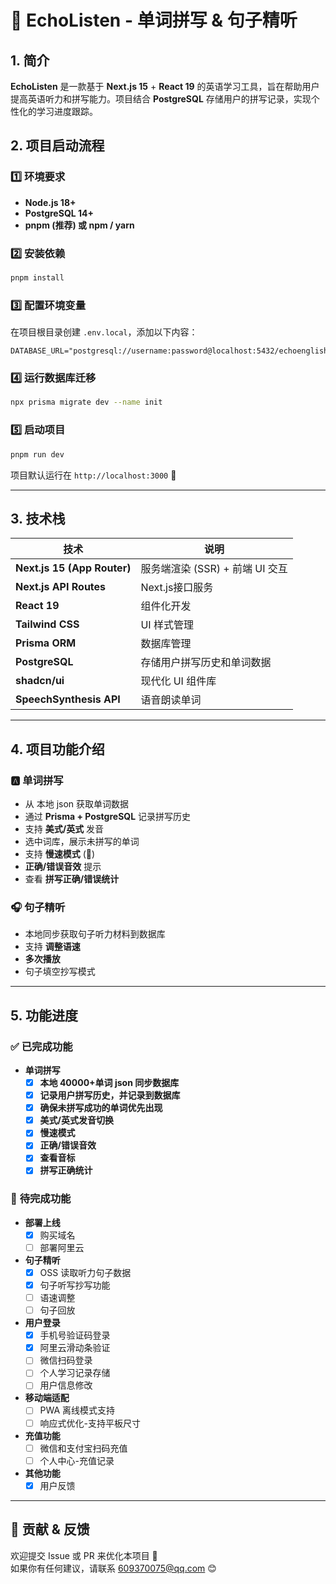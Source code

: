 # 📖 EchoListen - 单词拼写 & 句子精听

## 1. 简介

**EchoListen** 是一款基于 **Next.js 15** + **React 19** 的英语学习工具，旨在帮助用户提高英语听力和拼写能力。项目结合 **PostgreSQL** 存储用户的拼写记录，实现个性化的学习进度跟踪。

## 2. 项目启动流程

### **1️⃣ 环境要求**

- **Node.js 18+**
- **PostgreSQL 14+**
- **pnpm (推荐) 或 npm / yarn**

### **2️⃣ 安装依赖**

```bash
pnpm install
```

### **3️⃣ 配置环境变量**

在项目根目录创建 `.env.local`，添加以下内容：

```env
DATABASE_URL="postgresql://username:password@localhost:5432/echoenglish"
```

### **4️⃣ 运行数据库迁移**

```bash
npx prisma migrate dev --name init
```

### **5️⃣ 启动项目**

```bash
pnpm run dev
```

项目默认运行在 `http://localhost:3000` 🚀

---

## 3. 技术栈

| 技术                        | 说明                            |
| --------------------------- | -------------------------------|
| **Next.js 15 (App Router)** | 服务端渲染 (SSR) + 前端 UI 交互   |
| **Next.js API Routes**      | Next.js接口服务                 |
| **React 19**                | 组件化开发                      |
| **Tailwind CSS**            | UI 样式管理                     |
| **Prisma ORM**              | 数据库管理                      |
| **PostgreSQL**              | 存储用户拼写历史和单词数据      |
| **shadcn/ui**               | 现代化 UI 组件库                |
| **SpeechSynthesis API**     | 语音朗读单词                    |

---

## 4. 项目功能介绍

### 🅰️ **单词拼写**

- 从 本地 json 获取单词数据
- 通过 **Prisma + PostgreSQL** 记录拼写历史
- 支持 **美式/英式** 发音
- 选中词库，展示未拼写的单词
- 支持 **慢速模式** (🐢)
- **正确/错误音效** 提示
- 查看 **拼写正确/错误统计**

### 🎧 **句子精听**

- 本地同步获取句子听力材料到数据库
- 支持 **调整语速**
- **多次播放**
- 句子填空抄写模式

---

## 5. 功能进度

### ✅ **已完成功能**

- **单词拼写**
  - [x] **本地 40000+单词 json 同步数据库**
  - [x] **记录用户拼写历史，并记录到数据库**
  - [x] **确保未拼写成功的单词优先出现**
  - [x] **美式/英式发音切换**
  - [x] **慢速模式**
  - [x] **正确/错误音效**
  - [x] **查看音标**
  - [x] **拼写正确统计**

### 🚀 **待完成功能**

- **部署上线**
  - [x] 购买域名
  - [ ] 部署阿里云
- **句子精听**
  - [x] OSS 读取听力句子数据
  - [x] 句子听写抄写功能
  - [ ] 语速调整
  - [ ] 句子回放
- **用户登录**
  - [x] 手机号验证码登录
  - [x] 阿里云滑动条验证
  - [ ] 微信扫码登录
  - [ ] 个人学习记录存储
  - [ ] 用户信息修改
- **移动端适配**
  - [ ] PWA 离线模式支持
  - [ ] 响应式优化-支持平板尺寸
- **充值功能**
  - [ ] 微信和支付宝扫码充值
  - [ ] 个人中心-充值记录
- **其他功能**
  - [x] 用户反馈

---

## 📢 贡献 & 反馈

欢迎提交 Issue 或 PR 来优化本项目 🎉  
如果你有任何建议，请联系 [609370075@qq.com](mailto:609370075@qq.com) 😊
